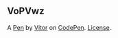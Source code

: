 VoPVwz
------

A [Pen](https://codepen.io/HeyCenturies/pen/VoPVwz) by [Vitor](https://codepen.io/HeyCenturies) on [CodePen](https://codepen.io).
[License](https://codepen.io/HeyCenturies/pen/VoPVwz/license).